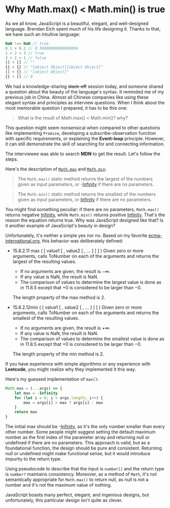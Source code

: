 # Why Math.max() < Math.min() is true

As we all know, JavaScript is a beautiful, elegant, and well-designed language. Brendan Eich spent much of his life designing it. Thanks to that, we have such an intuitive language:

```JavaScript
NaN !== NaN // true
0.1 + 0.2 // 0.30000000000000004
1 < 2 < 3 // true
3 > 2 > 1 // false 
[] + [] // ""
{} + {} // "[object Object][object Object]"
[] + {} // "[object Object]"
{} + [] // 0
```

We had a knowledge-sharing ~~slack-off~~ session today, and someone shared a question about the beauty of the language's syntax. It reminded me of my previous job in China. Almost all Chinese companies like using these elegant syntax and principles as interview questions. When I think about the most memorable question I prepared, it has to be this one:

> What is the result of Math.max() < Math.min()? why?

This question might seem nonsensical when compared to other questions like implementing `Promise`, developing a subscribe-observation function with specific requirements, or explaining the **Event-loop** principle. However, it can still demonstrate the skill of searching for and connecting information.

The interviewee was able to search **MDN** to get the result. Let's follow the steps.

Here's the description of [`Math.max`](https://developer.mozilla.org/en-US/docs/Web/JavaScript/Reference/Global_Objects/Math/max) and [`Math.min`](https://developer.mozilla.org/en-US/docs/Web/JavaScript/Reference/Global_Objects/Math/min):

> The `Math.max()` static method returns the largest of the numbers given as input parameters, or -[Infinity](https://developer.mozilla.org/en-US/docs/Web/JavaScript/Reference/Global_Objects/Infinity) if there are no parameters.

> The `Math.min()` static method returns the smallest of the numbers given as input parameters, or [Infinity](https://developer.mozilla.org/en-US/docs/Web/JavaScript/Reference/Global_Objects/Infinity) if there are no parameters.

You might find something peculiar: if there are no parameters, `Math.max()` returns negative [Infinity](https://developer.mozilla.org/en-US/docs/Web/JavaScript/Reference/Global_Objects/Infinity), while `Math.min()` returns positive [Infinity](https://developer.mozilla.org/en-US/docs/Web/JavaScript/Reference/Global_Objects/Infinity). That's the reason the equation returns true. Why was JavaScript designed like that? Is it another example of JavaScript's beauty in design?

Unfortunately, it's neither a simple yes nor no. Based on my favorite [ecma-international.org](https://262.ecma-international.org/5.1/#sec-15.2.4), this behavior was deliberately defined:


* 15.8.2.11 max ( [ value1 [ , value2 [ , … ] ] ] )
Given zero or more arguments, calls ToNumber on each of the arguments and returns the largest of the resulting values.

  * If no arguments are given, the result is −∞.
  * If any value is NaN, the result is NaN.
  * The comparison of values to determine the largest value is done as in 11.8.5 except that +0 is considered to be larger than −0.

  The length property of the max method is 2.

* 15.8.2.12min ( [ value1 [ , value2 [ , … ] ] ] )
Given zero or more arguments, calls ToNumber on each of the arguments and returns the smallest of the resulting values.

  * If no arguments are given, the result is +∞.
  * If any value is NaN, the result is NaN.
  * The comparison of values to determine the smallest value is done as in 11.8.5 except that +0 is considered to be larger than −0.
  
  The length property of the min method is 2.

If you have experience with simple algorithms or any experience with **Leetcode**, you might realize why they implemented it this way.

Here's my guessed implementation of `max()`:

```JavaScript
Math.max = (...args) => {
    let max = -Infinity
    for (let i = 0; i < args.length; i++) {
        max = args[i] > max ? args[i] : max
    }
    return max
}
```

The initial max should be -[Infinity](https://developer.mozilla.org/en-US/docs/Web/JavaScript/Reference/Global_Objects/Infinity), as it's the only number smaller than every other number. Some people might suggest setting the default maximum number as the first index of the parameter array and returning null or undefined if there are no parameters. This approach is valid, but as a foundational function, the design should be pure and consistent. Returning null or undefined might make functional sense, but it would introduce impurity to the return type.

Using pseudocode to describe that the input is `number[]` and the return type is `number?` maintains consistency. Moreover, as a method of `Math`, it's not semantically appropriate for `Math.max()` to return null, as null is not a number and it's not the maximum value of nothing.

JavaScript boasts many perfect, elegant, and ingenious designs, but unfortunately, this particular design isn't quite as clever.